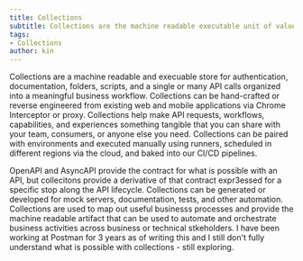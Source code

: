```yaml
---
title: Collections
subtitle: Collections are the machine readable executable unit of value in the API economy.
tags:
- Collections
author: kin
---
```


Collections are a machine readable and execuable store for authentication, documentation, folders, scripts, and a single or many API calls organized into a meaningful business workflow. Collections can be hand-crafted or reverse engineered from existing web and mobile applications via Chrome Interceptor or proxy. Collections help make API requests, workflows, capabilities, and experiences something tangible that you can share with your team, consumers, or anyone else you need. Collections can be paired with environments and executed manually using runners, scheduled in different regions via the cloud, and baked into our CI/CD pipelines.

OpenAPI and AsyncAPI provide the contract for what is possible with an API, but collecitons provide a derivative of that contract expr3essed for a specific stop along the API lifecycle. Collections can be generated or developed for mock servers, documentation, tests, and other automation. Collections are used to map out useful businesss processes and provide the machine readable artifact that can be used to automate and orchestrate business activities across business or technical stkeholders. I have been working at Postman for 3 years as of writing this and I still don't fully understand what is possible with collections - still exploring.



